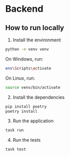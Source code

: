 # Backend

## How to run locally

1. Install the environment
```bash
python -m venv venv
```

On Windows, run:
```bash
env\Scripts\activate
```

On Linux, run:
```bash
source venv/bin/activate
```

2. Install the dependencies
```bash
pip install poetry
poetry install
```

3. Run the application
```bash
task run
```

4. Run the tests
```bash
task test
```
